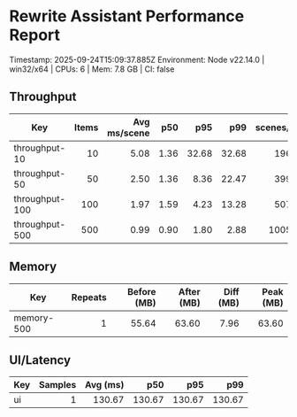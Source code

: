 # Rewrite Assistant Performance Report

Timestamp: 2025-09-24T15:09:37.885Z
Environment: Node v22.14.0 | win32/x64 | CPUs: 6 | Mem: 7.8 GB | CI: false

## Throughput

| Key | Items | Avg ms/scene | p50 | p95 | p99 | scenes/sec |
| --- | ---: | ---: | ---: | ---: | ---: | ---: |
| throughput-10 | 10 | 5.08 | 1.36 | 32.68 | 32.68 | 196.68 |
| throughput-50 | 50 | 2.50 | 1.36 | 8.36 | 22.47 | 399.62 |
| throughput-100 | 100 | 1.97 | 1.59 | 4.23 | 13.28 | 507.47 |
| throughput-500 | 500 | 0.99 | 0.90 | 1.80 | 2.88 | 1005.51 |

## Memory

| Key | Repeats | Before (MB) | After (MB) | Diff (MB) | Peak (MB) |
| --- | ---: | ---: | ---: | ---: | ---: |
| memory-500 | 1 | 55.64 | 63.60 | 7.96 | 63.60 |

## UI/Latency

| Key | Samples | Avg (ms) | p50 | p95 | p99 |
| --- | ---: | ---: | ---: | ---: | ---: |
| ui | 1 | 130.67 | 130.67 | 130.67 | 130.67 |
